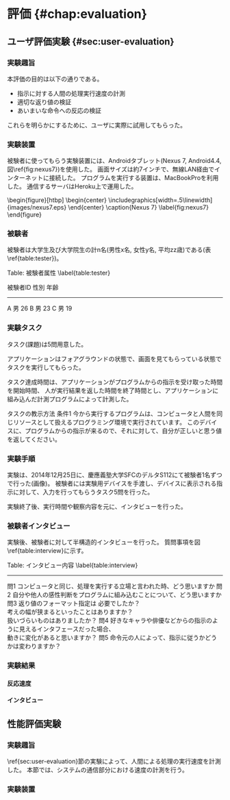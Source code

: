 # 評価 {#chap:evaluation}

## ユーザ評価実験 {#sec:user-evaluation}

### 実験趣旨

本評価の目的は以下の通りである。

- 指示に対する人間の処理実行速度の計測
- 適切な返り値の検証
- あいまいな命令への反応の検証

これらを明らかにするために、ユーザに実際に試用してもらった。

### 実験装置

被験者に使ってもらう実験装置には、Androidタブレット(Nexus 7, Android4.4, 図\ref{fig:nexus7})を使用した。
画面サイズは約7インチで、無線LAN経由でインターネットに接続した。
プログラムを実行する装置は、MacBookProを利用した。
通信するサーバはHeroku上で運用した。

\begin{figure}[htbp]
  \begin{center}
  \includegraphics[width=.5\linewidth]{images/nexus7.eps}
  \end{center}
  \caption{Nexus 7}
  \label{fig:nexus7}
\end{figure}

### 被験者

被験者は大学生及び大学院生の計n名(男性x名, 女性y名, 平均zz歳)である(表\ref{table:tester})。

Table: 被験者属性 \label{table:tester}

被験者ID 性別 年齢
---     --- ---
A       男   26
B       男   23
C       男   19

### 実験タスク

タスク(課題)は5問用意した。

アプリケーションはフォアグラウンドの状態で、画面を見てもらっている状態でタスクを実行してもらった。

タスク達成時間は、アプリケーションがプログラムからの指示を受け取った時間を開始時間、
人が実行結果を返した時間を終了時間とし、アプリケーションに組み込んだ計測プログラムによって計測した。

タスクの教示方法
条件1 今から実行するプログラムは、コンピュータと人間を同じリソースとして扱えるプログラミング環境で実行されています。
このデバイスに、プログラムからの指示が来るので、それに対して、自分が正しいと思う値を返してください。


### 実験手順

実験は、2014年12月25日に、慶應義塾大学SFCのデルタS112にて被験者1名ずつで行った(画像)。
被験者には実験用デバイスを手渡し、デバイスに表示される指示に対して、入力を行ってもらうタスク5問を行った。

実験終了後、実行時間や観察内容を元に、インタビューを行った。

### 被験者インタビュー

実験後、被験者に対して半構造的インタビューを行った。
質問事項を図\ref{table:interview}に示す。

Table: インタビュー内容 \label{table:interview}

---    ---
問1 コンピュータと同じ、処理を実行する立場と言われた時、どう思いますか
問2 自分や他人の感性判断をプログラムに組み込むことについて、どう思いますか
問3 返り値のフォーマット指定は 必要でしたか？ <br>
    考えの幅が狭まるといったことはありますか？ <br>
    扱いづらいものはありましたか？
問4 好きなキャラや俳優などからの指示のように見えるインタフェースだった場合、<br>
    動きに変化があると思いますか？
問5 命令元の人によって、指示に従うかどうかは変わりますか？

### 実験結果

#### 反応速度

#### インタビュー

## 性能評価実験

### 実験趣旨

\ref{sec:user-evaluation}節の実験によって、人間による処理の実行速度を計測した。
本節では、システムの通信部分における速度の計測を行う。

### 実験装置
